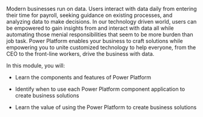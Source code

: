 Modern businesses run on data. Users interact with data daily from entering their time for payroll, seeking guidance on existing processes, and analyzing data to make decisions. In our technology driven world, users can be empowered to gain insights from and interact with data all while automating those menial responsibilities that seem to be more burden than job task. Power Platform enables your business to craft solutions while empowering you to unite customized technology to help everyone, from the CEO to the front-line workers, drive the business with data.

In this module, you will: 

- Learn the components and features of Power Platform

- Identify when to use each Power Platform component application to create business solutions

- Learn the value of using the Power Platform to create business solutions 

  